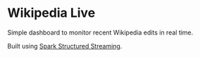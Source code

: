 # Wikipedia Live

Simple dashboard to monitor recent Wikipedia edits in real time. 

Built using [Spark Structured Streaming](https://spark.apache.org/docs/latest/streaming/index.html).
